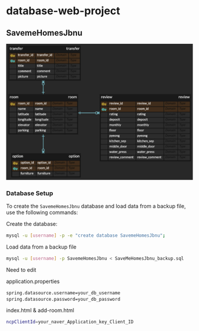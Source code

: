 # database-web-project

## SavemeHomesJbnu

![Database ERD](DatabaseERD.png)

### Database Setup

To create the `SavemeHomesJbnu` database and load data from a backup file, use the following commands:

Create the database:
   ```bash
   mysql -u [username] -p -e "create database SavemeHomesJbnu";
   ```
Load data from a backup file
   ```bash
   mysql -u [username] -p SavemeHomesJbnu < SaveMeHomesJbnu_backup.sql
   ```

Need to edit

application.properties
   ```bash
  spring.datasource.username=your_db_username
  spring.datasource.password=your_db_password
   ```

index.html & add-room.html
   ```bash
  ncpClientId=your_naver_Application_key_Client_ID
   ```
